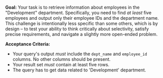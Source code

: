 **Goal:** Your task is to retrieve information about employees in the "Development" department. Specifically, you need to find _at least_ five employees and output only their employee IDs and the department name. This challenge is intentionally less specific than some others, which is by design – to test your ability to think critically about selectivity, satisfy precise requirements, and navigate a slightly more open-ended problem.

**Acceptance Criteria:**

- Your query's output _must_ include the `dept_name` and `employee_id` columns. No other columns should be present.
- Your result set _must_ contain at least five rows.
- The query has to get data related to 'Development' department.
